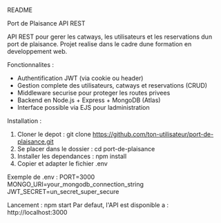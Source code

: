README

Port de Plaisance API REST

API REST pour gerer les catways, les utilisateurs et les reservations dun port de plaisance.
Projet realise dans le cadre dune formation en developpement web.

Fonctionnalites :

- Authentification JWT (via cookie ou header)
- Gestion complete des utilisateurs, catways et reservations (CRUD)
- Middleware securise pour proteger les routes privees
- Backend en Node.js + Express + MongoDB (Atlas)
- Interface possible via EJS pour ladministration

Installation :

1. Cloner le depot : git clone https://github.com/ton-utilisateur/port-de-plaisance.git
2. Se placer dans le dossier : cd port-de-plaisance
3. Installer les dependances : npm install
4. Copier et adapter le fichier .env

Exemple de .env :
PORT=3000
MONGO_URI=your_mongodb_connection_string
JWT_SECRET=un_secret_super_secure

Lancement :
npm start
Par defaut, l'API est disponible a : http://localhost:3000
